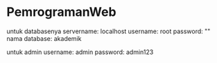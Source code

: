 # PemrogramanWeb

untuk databasenya
servername: localhost 
username: root
password: ""
nama database: akademik

untuk admin
username: admin
password: admin123

